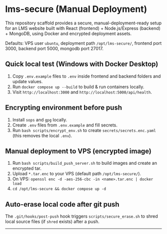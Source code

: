 # lms-secure (Manual Deployment)

This repository scaffold provides a secure, manual-deployment-ready setup for an LMS website built with React (frontend) + Node.js/Express (backend) + MongoDB, using Docker and encrypted deployment assets.

Defaults: VPS user `ubuntu`, deployment path `/opt/lms-secure/`, frontend port 3000, backend port 5000, mongodb port 27017.

## Quick local test (Windows with Docker Desktop)
1. Copy `.env.example` files to `.env` inside frontend and backend folders and update values.
2. Run `docker compose up --build` to build & run containers locally.
3. Visit `http://localhost:3000` and `http://localhost:5000/api/health`.

## Encrypting environment before push
1. Install `sops` and `gpg` locally.
2. Create `.env` files from `.env.example` and fill secrets.
3. Run `bash scripts/encrypt_env.sh` to create `secrets/secrets.enc.yaml` (this removes the local `.env`).

## Manual deployment to VPS (encrypted image)
1. Run `bash scripts/build_push_server.sh` to build images and create an encrypted tar.
2. Upload `*.tar.enc` to your VPS (default path `/opt/lms-secure/`).
3. On VPS: `openssl enc -d -aes-256-cbc -in <name>.tar.enc | docker load`
4. `cd /opt/lms-secure && docker compose up -d`

## Auto-erase local code after git push
The `.git/hooks/post-push` hook triggers `scripts/secure_erase.sh` to shred local source files (if `shred` exists) after a push.

---
